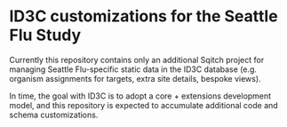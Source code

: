 # ID3C customizations for the Seattle Flu Study

Currently this repository contains only an additional Sqitch project for
managing Seattle Flu-specific static data in the ID3C database (e.g. organism
assignments for targets, extra site details, bespoke views).

In time, the goal with ID3C is to adopt a core + extensions development model,
and this repository is expected to accumulate additional code and schema
customizations.
